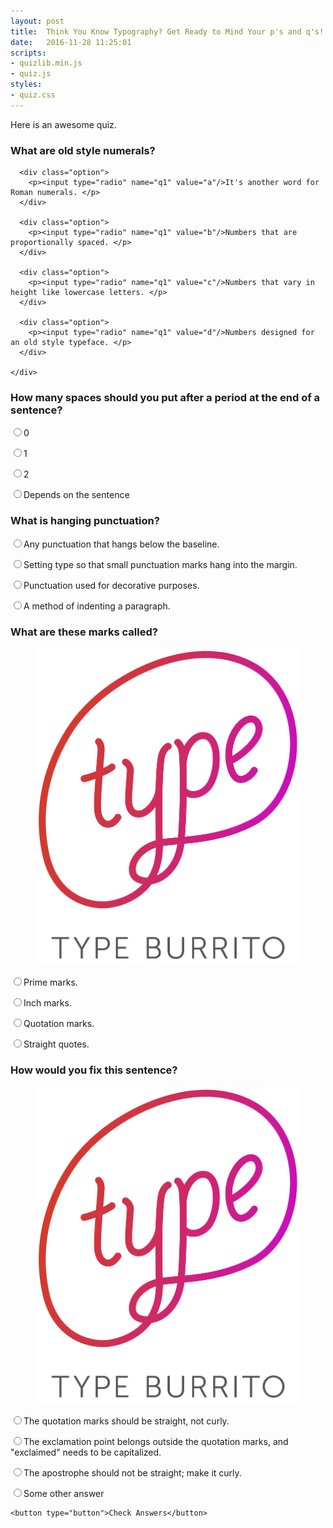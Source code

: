 ```yaml
---
layout: post
title:  Think You Know Typography? Get Ready to Mind Your p's and q's!
date:   2016-11-28 11:25:01
scripts:
- quizlib.min.js
- quiz.js
styles:
- quiz.css
---
```


Here is an awesome quiz.

<div id="quiz-container" class="quiz-container">

  <div class="quizlib-question question" data-answer="c">
    <h3 class="quizlib-question-title">What are old style numerals?</h3>
    <div class="quizlib-question-answers question-answers">

      <div class="option">
        <p><input type="radio" name="q1" value="a"/>It's another word for Roman numerals. </p>
      </div>

      <div class="option">
        <p><input type="radio" name="q1" value="b"/>Numbers that are proportionally spaced. </p>
      </div>

      <div class="option">
        <p><input type="radio" name="q1" value="c"/>Numbers that vary in height like lowercase letters. </p>
      </div>

      <div class="option">
        <p><input type="radio" name="q1" value="d"/>Numbers designed for an old style typeface. </p>
      </div>

    </div>
  </div>

  <div class="quizlib-question question" data-answer="b">
    <h3 class="quizlib-question-title">How many spaces should you put after a period at the end of a sentence?</h3>
    <div class="quizlib-question-answers question-answers">
      <div class="option">
        <p><input type="radio" name="q2" value="a"/>0</p>
      </div>
      <div class="option">
        <p><input type="radio" name="q2" value="b"/>1</p>
      </div>
      <div class="option">
        <p><input type="radio" name="q2" value="c"/>2</p>
      </div>
      <div class="option">
        <p><input type="radio" name="q2" value="d"/>Depends on the sentence</p>
      </div>
    </div>
  </div>

   <div class="quizlib-question question" data-answer="b">
    <h3 class="quizlib-question-title">What is hanging punctuation?</h3>
    <div class="quizlib-question-answers question-answers">
      <div class="option">
        <p><input type="radio" name="q3" value="a"/>Any punctuation that hangs below the baseline.</p>
      </div>
      <div class="option">
        <p><input type="radio" name="q3" value="b"/>Setting type so that small punctuation marks hang into the margin.</p>
      </div>
      <div class="option">
        <p><input type="radio" name="q3" value="c"/>Punctuation used for decorative purposes.</p>
      </div>
      <div class="option">
        <p><input type="radio" name="q3" value="d"/>A method of indenting a paragraph.</p>
      </div>
    </div>
  </div>

  <div class="quizlib-question question" data-answer="d">
    <h3 class="quizlib-question-title">What are these marks called?</h3>
    <figure class="question-image">
      <img src="/images/type_burrito_logo.png" />
    </figure>
    <div class="quizlib-question-answers question-answers">
      <div class="option">
        <p><input type="radio" name="q4" value="a"/>Prime marks.</p>
      </div>
      <div class="option">
        <p><input type="radio" name="q4" value="b"/>Inch marks.</p>
      </div>
      <div class="option">
        <p><input type="radio" name="q4" value="c"/>Quotation marks.</p>
      </div>
      <div class="option">
        <p><input type="radio" name="q4" value="d"/>Straight quotes.</p>
      </div>
    </div>
  </div>

  <div class="quizlib-question question" data-answer="c">
    <h3 class="quizlib-question-title">How would you fix this sentence?</h3>
    <figure class="question-image">
      <img src="/images/type_burrito_logo.png" />
    </figure>
    <div class="quizlib-question-answers question-answers">
      <div class="option">
        <p><input type="radio" name="q5" value="a"/>The quotation marks should be straight, not curly.</p>
      </div>
      <div class="option">
        <p><input type="radio" name="q5" value="b"/>The exclamation point belongs outside the quotation marks, and "exclaimed" needs to be capitalized.</p>
      </div>
      <div class="option">
        <p><input type="radio" name="q5" value="c"/>The apostrophe should not be straight; make it curly.</p>
      </div>
      <div class="option">
        <p><input type="radio" name="q5" value="d"/>Some other answer </p>
      </div>
    </div>

    <button type="button">Check Answers</button>
  </div>


</div>
